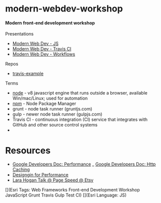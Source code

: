 # modern-webdev-workshop
#### Modern front-end development workshop

Presentations
* [Modern Web Dev - JS](http://mjuniper.github.io/presentations/modern-webdev-js#/)
* [Modern Web Dev - Travis CI](http://mjuniper.github.io/presentations/modern-webdev-ci#/)
* [Modern Web Dev - Workflows](http://mjuniper.github.io/presentations/modern-webdev-workflow.html#/)

Repos
* [travis-example](https://github.com/mjuniper/travis-example)

Terms
* [node](nodejs.org) - v8 javascript engine that runs outside a browser, available Win/mac/Linux; used for automation
* [npm](https://www.npmjs.com/) - Node Package Manager
* grunt - node task runner (gruntjs.com)
* gulp - newer node task runner (gulpjs.com)
* Travis CI - continuous integration (CI) service that integrates with GitHub and other source control systems
* 

# Resources
- [Google Developers Doc: Performance](https://developers.google.com/web/fundamentals/performance/?hl=en)
_ [Google Developers Doc: Http Caching](https://developers.google.com/web/fundamentals/performance/optimizing-content-efficiency/http-caching?hl=en#cache-control)
- [Designgin for Performance](http://larahogan.me/)
- [Lara Hogan Talk @ Page Speed @ Etsy](https://www.youtube.com/watch?v=EPDZJbTLOQI)


[](Esri Tags: Web Frameworks Front-end Development Workshop JavaScript Grunt Travis Gulp Test CI)
[](Esri Language: JS)


